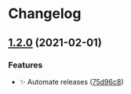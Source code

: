 # Changelog

## [1.2.0](https://www.github.com/divlook/docker-node/compare/v1.1.0...v1.2.0) (2021-02-01)


### Features

* ✨ Automate releases ([75d96c8](https://www.github.com/divlook/docker-node/commit/75d96c8d1d292a2cc84ef6a6ae5f0821acd87214))
